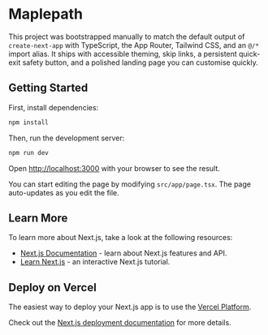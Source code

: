 # Maplepath

This project was bootstrapped manually to match the default output of `create-next-app` with TypeScript, the App Router, Tailwind CSS, and an `@/*` import alias. It ships with accessible theming, skip links, a persistent quick-exit safety button, and a polished landing page you can customise quickly.

## Getting Started

First, install dependencies:

```bash
npm install
```

Then, run the development server:

```bash
npm run dev
```

Open [http://localhost:3000](http://localhost:3000) with your browser to see the result.

You can start editing the page by modifying `src/app/page.tsx`. The page auto-updates as you edit the file.

## Learn More

To learn more about Next.js, take a look at the following resources:

- [Next.js Documentation](https://nextjs.org/docs) - learn about Next.js features and API.
- [Learn Next.js](https://nextjs.org/learn) - an interactive Next.js tutorial.

## Deploy on Vercel

The easiest way to deploy your Next.js app is to use the [Vercel Platform](https://vercel.com/new?utm_medium=appsite&utm_source=create-next-app&utm_campaign=create-next-app).

Check out the [Next.js deployment documentation](https://nextjs.org/docs/deployment) for more details.

